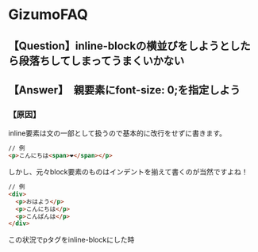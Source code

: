 # GizumoFAQ

## 【Question】inline-blockの横並びをしようとしたら段落ちしてしまってうまくいかない

## 【Answer】　親要素にfont-size: 0;を指定しよう

### 【原因】

inline要素は文の一部として扱うので基本的に改行をせずに書きます。

```html
// 例
<p>こんにちは<span>❤︎</span></p>
```
しかし、元々block要素のものはインデントを揃えて書くのが当然ですよね！

```html
// 例
<div>
  <p>おはよう</p>
  <p>こんにちは</p>
  <p>こんばんは</p>
</div>
```

この状況でpタグをinline-blockにした時
